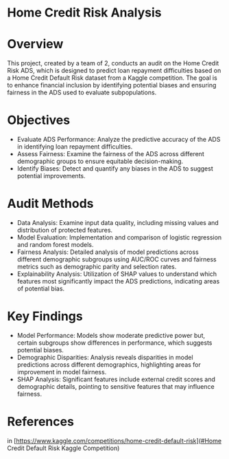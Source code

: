# Home Credit Risk Analysis
# Overview
This project, created by a team of 2, conducts an audit on the Home Credit Risk ADS, which is designed to predict loan repayment difficulties based on a Home Credit Default Risk dataset from a Kaggle competition. 
The goal is to enhance financial inclusion by identifying potential biases and ensuring fairness in the ADS used to evaluate subpopulations. 

# Objectives
- Evaluate ADS Performance: Analyze the predictive accuracy of the ADS in identifying loan repayment difficulties.
- Assess Fairness: Examine the fairness of the ADS across different demographic groups to ensure equitable decision-making.
- Identify Biases: Detect and quantify any biases in the ADS to suggest potential improvements.

# Audit Methods
- Data Analysis: Examine input data quality, including missing values and distribution of protected features.
- Model Evaluation: Implementation and comparison of logistic regression and random forest models.
- Fairness Analysis: Detailed analysis of model predictions across different demographic subgroups using AUC/ROC curves and fairness metrics such as demographic parity and selection rates.
- Explainability Analysis: Utilization of SHAP values to understand which features most significantly impact the ADS predictions, indicating areas of potential bias.

# Key Findings
- Model Performance: Models show moderate predictive power but, certain subgroups show differences in performance, which suggests potential biases.
- Demographic Disparities: Analysis reveals disparities in model predictions across different demographics, highlighting areas for improvement in model fairness.
- SHAP Analysis: Significant features include external credit scores and demographic details, pointing to sensitive features that may influence fairness.

# References
in [https://www.kaggle.com/competitions/home-credit-default-risk](#Home Credit Default Risk Kaggle Competition)

